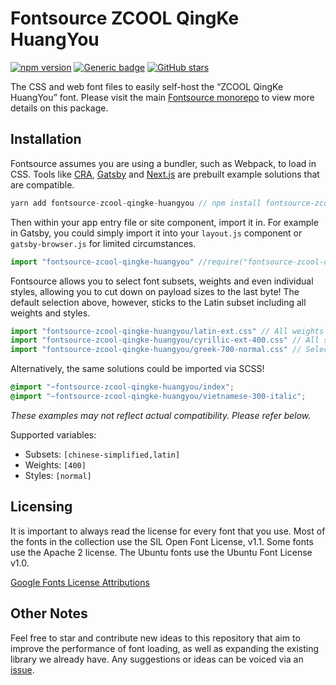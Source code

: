 # Fontsource ZCOOL QingKe HuangYou
[![npm version](https://badge.fury.io/js/fontsource-zcool-qingke-huangyou.svg)](https://github.com/DecliningLotus/fontsource) [![Generic badge](https://img.shields.io/badge/fontsource-passing-brightgreen)](https://github.com/DecliningLotus/fontsource) [![GitHub stars](https://img.shields.io/github/stars/DecliningLotus/fontsource.svg?style=social&label=Star&maxAge=2592000)](https://GitHub.com/DecliningLotus/fontsource/stargazers/)

The CSS and web font files to easily self-host the “ZCOOL QingKe HuangYou” font. Please visit the main [Fontsource monorepo](https://github.com/DecliningLotus/fontsource) to view more details on this package.

## Installation

Fontsource assumes you are using a bundler, such as Webpack, to load in CSS. Tools like [CRA](https://create-react-app.dev/), [Gatsby](https://www.gatsbyjs.org/) and [Next.js](https://nextjs.org/) are prebuilt example solutions that are compatible.

```javascript
yarn add fontsource-zcool-qingke-huangyou // npm install fontsource-zcool-qingke-huangyou
```

Then within your app entry file or site component, import it in. For example in Gatsby, you could simply import it into your `layout.js` component or `gatsby-browser.js` for limited circumstances.

```javascript
import "fontsource-zcool-qingke-huangyou" //require("fontsource-zcool-qingke-huangyou")
```

Fontsource allows you to select font subsets, weights and even individual styles, allowing you to cut down on payload sizes to the last byte! The default selection above, however, sticks to the Latin subset including all weights and styles.

```javascript
import "fontsource-zcool-qingke-huangyou/latin-ext.css" // All weights and styles included.
import "fontsource-zcool-qingke-huangyou/cyrillic-ext-400.css" // All styles included.
import "fontsource-zcool-qingke-huangyou/greek-700-normal.css" // Select either normal or italic.
```

Alternatively, the same solutions could be imported via SCSS!

```scss
@import "~fontsource-zcool-qingke-huangyou/index";
@import "~fontsource-zcool-qingke-huangyou/vietnamese-300-italic";
```

_These examples may not reflect actual compatibility. Please refer below._

Supported variables:
- Subsets: `[chinese-simplified,latin]`
- Weights: `[400]`
- Styles: `[normal]`

## Licensing 

It is important to always read the license for every font that you use.
Most of the fonts in the collection use the SIL Open Font License, v1.1. Some fonts use the Apache 2 license. The Ubuntu fonts use the Ubuntu Font License v1.0.

[Google Fonts License Attributions](https://fonts.google.com/attribution)

## Other Notes

Feel free to star and contribute new ideas to this repository that aim to improve the performance of font loading, as well as expanding the existing library we already have. Any suggestions or ideas can be voiced via an [issue](https://github.com/DecliningLotus/fontsource/issues).

